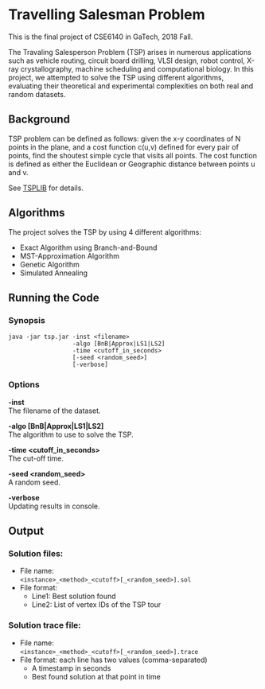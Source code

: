 # Travelling Salesman Problem
This is the final project of CSE6140 in GaTech, 2018 Fall.

The Travaling Salesperson Problem (TSP) arises in numerous applications such as vehicle routing, circuit board drilling, VLSI design, robot control, X-ray crystallography, machine scheduling and computational biology. In this project, we attempted to solve the TSP using different algorithms, evaluating  their theoretical and experimental complexities on both real and random datasets.

## Background
TSP problem can be defined as follows: given the x-y coordinates of N points in the plane, and a cost function c(u,v) defined for every pair of points, find the shoutest simple cycle that visits all points. The cost function is defined as either the Euclidean or Geographic distance between points u and v. 

See [TSPLIB](https://www.iwr.uni-heidelberg.de/groups/comopt/software/TSPLIB95/) for details.
 
## Algorithms
The project solves the TSP by using 4 different algorithms:
* Exact Algorithm using Branch-and-Bound
* MST-Approximation Algorithm
* Genetic Algorithm
* Simulated Annealing

## Running the Code
### Synopsis
```
java -jar tsp.jar -inst <filename> 
                  -algo [BnB|Approx|LS1|LS2] 
                  -time <cutoff_in_seconds> 
                  [-seed <random_seed>] 
                  [-verbose]
```
### Options
**-inst <filename>**  
The filename of the dataset.


**-algo [BnB|Approx|LS1|LS2]**  
The algorithm to use to solve the TSP.


**-time <cutoff_in_seconds>**  
The cut-off time.  

**-seed <random_seed>**  
A random seed.  


**-verbose**  
Updating results in console.  

## Output
### Solution files:  
* File name:  
`<instance>_<method>_<cutoff>[_<random_seed>].sol`
* File format:  
  * Line1: Best solution found
  * Line2: List of vertex IDs of the TSP tour  
  
### Solution trace file:  
* File name:  
`<instance>_<method>_<cutoff>[_<random_seed>].trace`
* File format: each line has two values (comma-separated)    
  * A timestamp in seconds
  * Best found solution at that point in time

